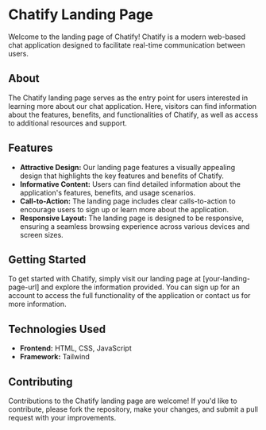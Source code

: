 # Chatify Landing Page

Welcome to the landing page of Chatify! Chatify is a modern web-based chat application designed to facilitate real-time communication between users.

## About

The Chatify landing page serves as the entry point for users interested in learning more about our chat application. Here, visitors can find information about the features, benefits, and functionalities of Chatify, as well as access to additional resources and support.

## Features

- **Attractive Design:** Our landing page features a visually appealing design that highlights the key features and benefits of Chatify.
- **Informative Content:** Users can find detailed information about the application's features, benefits, and usage scenarios.
- **Call-to-Action:** The landing page includes clear calls-to-action to encourage users to sign up or learn more about the application.
- **Responsive Layout:** The landing page is designed to be responsive, ensuring a seamless browsing experience across various devices and screen sizes.

## Getting Started

To get started with Chatify, simply visit our landing page at [your-landing-page-url] and explore the information provided. You can sign up for an account to access the full functionality of the application or contact us for more information.

## Technologies Used

- **Frontend:** HTML, CSS, JavaScript
- **Framework:** Tailwind

## Contributing

Contributions to the Chatify landing page are welcome! If you'd like to contribute, please fork the repository, make your changes, and submit a pull request with your improvements.
